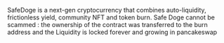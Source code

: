 SafeDoge is a next-gen cryptocurrency that combines auto-liquidity, frictionless yield, community NFT and token burn. Safe Doge cannot be scammed : the ownership of the contract was transferred to the burn address and the Liquidity is locked forever and growing in pancakeswap

<!--
**Safedogetoken/safedogetoken** is a ✨ _special_ ✨ repository because its `README.md` (this file) appears on your GitHub profile.

Here are some ideas to get you started:

- 🔭 I’m currently working on ...
- 🌱 I’m currently learning ...
- 👯 I’m looking to collaborate on ...
- 🤔 I’m looking for help with ...
- 💬 Ask me about ...
- 📫 How to reach me: ...
- 😄 Pronouns: ...
- ⚡ Fun fact: ...
-->
